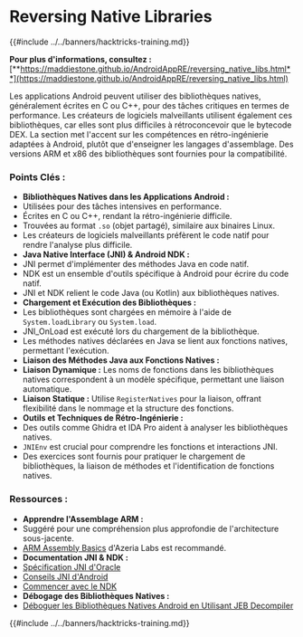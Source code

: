 # Reversing Native Libraries

{{#include ../../banners/hacktricks-training.md}}

**Pour plus d'informations, consultez :** [**https://maddiestone.github.io/AndroidAppRE/reversing_native_libs.html**](https://maddiestone.github.io/AndroidAppRE/reversing_native_libs.html)

Les applications Android peuvent utiliser des bibliothèques natives, généralement écrites en C ou C++, pour des tâches critiques en termes de performance. Les créateurs de logiciels malveillants utilisent également ces bibliothèques, car elles sont plus difficiles à rétroconcevoir que le bytecode DEX. La section met l'accent sur les compétences en rétro-ingénierie adaptées à Android, plutôt que d'enseigner les langages d'assemblage. Des versions ARM et x86 des bibliothèques sont fournies pour la compatibilité.

### Points Clés :

- **Bibliothèques Natives dans les Applications Android :**
- Utilisées pour des tâches intensives en performance.
- Écrites en C ou C++, rendant la rétro-ingénierie difficile.
- Trouvées au format `.so` (objet partagé), similaire aux binaires Linux.
- Les créateurs de logiciels malveillants préfèrent le code natif pour rendre l'analyse plus difficile.
- **Java Native Interface (JNI) & Android NDK :**
- JNI permet d'implémenter des méthodes Java en code natif.
- NDK est un ensemble d'outils spécifique à Android pour écrire du code natif.
- JNI et NDK relient le code Java (ou Kotlin) aux bibliothèques natives.
- **Chargement et Exécution des Bibliothèques :**
- Les bibliothèques sont chargées en mémoire à l'aide de `System.loadLibrary` ou `System.load`.
- JNI_OnLoad est exécuté lors du chargement de la bibliothèque.
- Les méthodes natives déclarées en Java se lient aux fonctions natives, permettant l'exécution.
- **Liaison des Méthodes Java aux Fonctions Natives :**
- **Liaison Dynamique :** Les noms de fonctions dans les bibliothèques natives correspondent à un modèle spécifique, permettant une liaison automatique.
- **Liaison Statique :** Utilise `RegisterNatives` pour la liaison, offrant flexibilité dans le nommage et la structure des fonctions.
- **Outils et Techniques de Rétro-Ingénierie :**
- Des outils comme Ghidra et IDA Pro aident à analyser les bibliothèques natives.
- `JNIEnv` est crucial pour comprendre les fonctions et interactions JNI.
- Des exercices sont fournis pour pratiquer le chargement de bibliothèques, la liaison de méthodes et l'identification de fonctions natives.

### Ressources :

- **Apprendre l'Assemblage ARM :**
- Suggéré pour une compréhension plus approfondie de l'architecture sous-jacente.
- [ARM Assembly Basics](https://azeria-labs.com/writing-arm-assembly-part-1/) d'Azeria Labs est recommandé.
- **Documentation JNI & NDK :**
- [Spécification JNI d'Oracle](https://docs.oracle.com/javase/7/docs/technotes/guides/jni/spec/jniTOC.html)
- [Conseils JNI d'Android](https://developer.android.com/training/articles/perf-jni)
- [Commencer avec le NDK](https://developer.android.com/ndk/guides/)
- **Débogage des Bibliothèques Natives :**
- [Déboguer les Bibliothèques Natives Android en Utilisant JEB Decompiler](https://medium.com/@shubhamsonani/how-to-debug-android-native-libraries-using-jeb-decompiler-eec681a22cf3)

{{#include ../../banners/hacktricks-training.md}}

